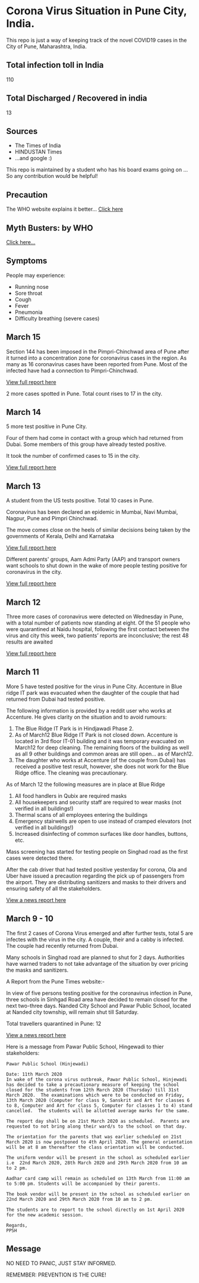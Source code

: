 # Corona Virus Situation in Pune City, India.

This repo is just a way of keeping track of the novel COVID19 cases in the City of Pune, Maharashtra, India.

## Total infection toll in India
110

## Total Discharged / Recovered in india
13

## Sources 

* The Times of India
* HINDUSTAN Times
* ...and google :)

This repo is maintained by a student who has his board exams going on ... So any contribution would be helpful!

## Precaution
The WHO website explains it better...
[Click here](https://www.who.int/emergencies/diseases/novel-coronavirus-2019/advice-for-public)

## Myth Busters: by WHO
[Click here...](https://www.who.int/emergencies/diseases/novel-coronavirus-2019/advice-for-public/myth-busters)

## Symptoms
People may experience:
* Running nose
* Sore throat
* Cough
* Fever
* Pneumonia
* Difficulty breathing (severe cases)

## March 15

Section 144 has been imposed in the Pimpri-Chinchwad area of Pune after it turned into a concentration zone for coronavirus cases in the region. As many as 16 coronavirus cases have been reported from Pune. Most of the infected have had a connection to Pimpri-Chinchwad.

[View full report here](https://www.google.com/amp/s/www.indiatvnews.com/amp/news/india/pune-coronavirus-outbreak-section-144-imposed-pimpri-chinchwad-covid19-598740)

2 more cases spotted in Pune.
Total count rises to 17 in the city.

## March 14

5 more test positive in Pune City.

Four of them had come in contact with a group which had returned from Dubai. Some members of this group have already tested positive.

It took the number of confirmed cases to 15 in the city.

[View full report here](https://www.google.com/amp/s/m.timesofindia.com/india/five-more-coronavirus-patients-in-pune-area-maharashtra-count-31/amp_articleshow/74632315.cms)

## March 13

A student from the US tests positive. Total 10 cases in Pune.

Coronavirus has been declared an epidemic in Mumbai, Navi Mumbai, Nagpur, Pune and Pimpri Chinchwad.

The move comes close on the heels of similar decisions being taken by the governments of Kerala, Delhi and Karnataka

[View full report here](https://www.google.com/amp/s/www.livemint.com/news/india/coronavirus-maharashtra-orders-closure-of-malls-cinema-halls-in-five-cities-until-31-march/amp-11584102050561.html)

Different parents' groups, Aam Admi Party (AAP) and transport owners want schools to shut down in the wake of more people testing positive for coronavirus in the city.

[View full report here](https://m.timesofindia.com/city/pune/covid-19-in-pune-chorus-rises-to-cancel-exams-shut-down-schools/amp_articleshow/74604613.cms)

## March 12

Three more cases of coronavirus were detected on Wednesday in Pune, with a total number of patients now standing at eight. Of the 51 people who were quarantined at Naidu hospital, following the first contact between the virus and city this week, two patients’ reports are inconclusive; the rest 48 results are awaited

[View full report here](https://www.google.com/amp/s/punemirror.indiatimes.com/pune/civic/3-new-coronavirus-cases-with-51-in-quarantine-total-8-positive-in-pune/amp_articleshow/74582712.cms)

## March 11

More 5 have tested positive for the virus in Pune City.
Accenture in Blue ridge IT park was evacuated when the daughter of the couple that had returned from Dubai had tested positive.

The following information is provided by a reddit user who works at Accenture.
He gives clarity on the situation and to avoid rumours:

1. The Blue Ridge IT Park is in Hindjawadi Phase 2.
2. As of March12 Blue Ridge IT Park is not closed down. Accenture is located in 3rd floor IT-01 building and it was temporary evacuated on March12 for deep cleaning. The remaining floors of the building as well as all 9 other buildings and common areas are still open... as of March12.
3. The daughter who works at Accenture (of the couple from Dubai) has received a positive test result, however, she does not work for the Blue Ridge office. The cleaning was precautionary. 

As of March 12 the following measures are in place at Blue Ridge

1. All food handlers in Qubix are required masks
2. All housekeepers and security staff are required to wear masks (not verified in all buildings!)
3. Thermal scans of all employees entering the buildings
4. Emergency stairwells are open to use instead of cramped elevators (not verified in all buildings!)
5. Increased disinfecting of common surfaces like door handles, buttons, etc.

Mass screening has started for testing people on Singhad road as the first cases were detected there.

After the cab driver that had tested positive yesterday for corona, Ola and Uber have issued a precaution regarding the pick up of passengers from the airport.
They are distributing sanitizers and masks to their drivers and ensuring safety of all the stakeholders.

[View a news report here](https://www.google.com/amp/s/www.businessinsider.in/business/startups/news/coronavirus-pandemic-heres-what-flipkart-zomato-swiggy-ola-uber-are-doing-for-delivery-agents-and-cabbies-who-cant-work-from-home/amp_articleshow/74589898.cms)


## March 9 - 10

The first 2 cases of Corona Virus emerged and after further tests, total 5 are infectes with the virus in the city.
A couple, their and a cabby is infected. The couple had recently returned from Dubai.

Many schools in Singhad road are planned to shut for 2 days.
Authorities have warned traders to not take advantage of the situation by over pricing the masks and sanitizers.

A Report from the Pune Times website:-

In view of five persons testing positive for the coronavirus infection in Pune, three schools in Sinhgad Road area have decided to remain closed for the next two-three days. Nanded City School and Pawar Public School, located at Nanded city township, will remain shut till Saturday.

Total travellers quarantined in Pune: 12

[View a news report here](https://www.google.com/amp/s/m.timesofindia.com/city/pune/as-pune-couple-test-positive-for-covid-19-mayor-says-dont-panic/amp_articleshow/74561100.cms)

Here is a message from Pawar Public School, Hingewadi to thier stakeholders:
```
Pawar Public School (Hinjewadi)

Date: 11th March 2020
In wake of the corona virus outbreak, Pawar Public School, Hinjewadi has decided to take a precautionary measure of keeping the school closed for the students from 12th March 2020 (Thursday) till 31st March 2020.  The examinations which were to be conducted on Friday, 13th March 2020 (Computer for class 9, Sanskrit and Art for classes 6 to 8, Computer and Art for class 5, Computer for classes 1 to 4) stand cancelled.  The students will be allotted average marks for the same.  

The report day shall be on 21st March 2020 as scheduled.  Parents are requested to not bring along their ward/s to the school on that day.

The orientation for the parents that was earlier scheduled on 21st March 2020 is now postponed to 4th April 2020. The general orientation will be at 8 am thereafter the class orientation will be conducted.

The uniform vendor will be present in the school as scheduled earlier i.e  22nd March 2020, 28th March 2020 and 29th March 2020 from 10 am to 2 pm. 

Aadhar card camp will remain as scheduled on 13th March from 11:00 am to 5:00 pm. Students will be accompanied by their parents.

The book vendor will be present in the school as scheduled earlier on 22nd March 2020 and 29th March 2020 from 10 am to 2 pm.

The students are to report to the school directly on 1st April 2020 for the new academic session. 

Regards,
PPSH
```
## Message

NO NEED TO PANIC, JUST STAY INFORMED.

REMEMBER: PREVENTION IS THE CURE!
